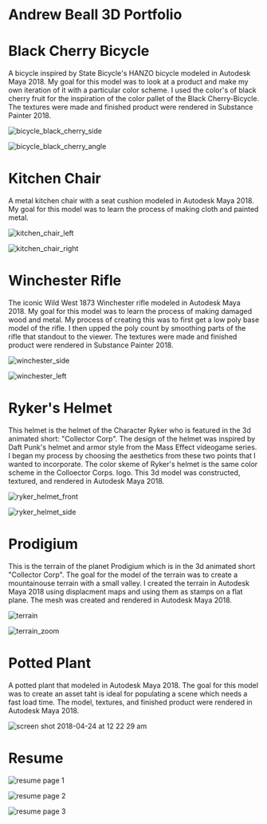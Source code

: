 #  Andrew Beall 3D Portfolio

#  Black Cherry Bicycle 

A bicycle inspired by State Bicycle's HANZO bicycle modeled in Autodesk Maya 2018.  My goal for this model was to look at a product and make my own iteration of it with a particular color scheme.  I used the color's of black cherry fruit for the inspiration of the color pallet of the Black Cherry-Bicycle.  The textures were made and finished product were rendered in Substance Painter 2018.

![bicycle_black_cherry_side](https://user-images.githubusercontent.com/37832901/39169520-24ef0252-4766-11e8-913d-59c867ee9fd4.jpg)

![bicycle_black_cherry_angle](https://user-images.githubusercontent.com/37832901/39169383-985df064-4765-11e8-8014-81cecb103bc6.jpg)


# Kitchen Chair

A metal kitchen chair with a seat cushion modeled in Autodesk Maya 2018.  My goal for this model was to learn the process of making cloth and painted metal.

![kitchen_chair_left](https://user-images.githubusercontent.com/37832901/50990414-fd36cb80-14df-11e9-81ab-fb8f7ea501d1.jpg)

![kitchen_chair_right](https://user-images.githubusercontent.com/37832901/50990422-ff008f00-14df-11e9-8ede-2768ec8d7bfe.jpg)


# Winchester Rifle

The iconic Wild West 1873 Winchester rifle modeled in Autodesk Maya 2018.  My goal for this model was to learn the process of making damaged wood and metal.  My process of creating this was to first get a low poly base model of the rifle.  I then upped the poly count by smoothing parts of the rifle that standout to the viewer.  The textures were made and finished product were rendered in Substance Painter 2018.

![winchester_side](https://user-images.githubusercontent.com/37832901/39000166-54bc0c26-43c1-11e8-90b4-e0a1ef213a0c.jpg)

![winchester_left](https://user-images.githubusercontent.com/37832901/39000349-ca7bd6ee-43c1-11e8-88d7-8a16be1638d5.jpg)


# Ryker's Helmet 

This helmet is the helmet of the Character Ryker who is featured in the 3d animated short: "Collector Corp".  The design of the helmet was inspired by Daft Punk's helmet and armor style from the Mass Effect videogame series.  I began my process by choosing the aesthetics from these two points that I wanted to incorporate.  The color skeme of Ryker's helmet is the same color scheme in the Colloector Corps. logo.  This 3d model was constructed, textured, and rendered in Autodesk Maya 2018.

![ryker_helmet_front](https://user-images.githubusercontent.com/37832901/39170525-e87a21d6-4769-11e8-87f9-9404a4c2dbf3.png)

![ryker_helmet_side](https://user-images.githubusercontent.com/37832901/39170334-1e99862c-4769-11e8-88e6-27390ee71814.png)


# Prodigium

This is the terrain of the planet Prodigium which is in the 3d animated short "Collector Corp".  The goal for the model of the terrain was to create a mountainouse terrain with a small valley.  I created the terrain in Autodesk Maya 2018 using displacment maps and using them as stamps on a flat plane.  The mesh was created and rendered in Autodesk Maya 2018.

![terrain](https://user-images.githubusercontent.com/37832901/39188672-5a7303fa-479e-11e8-95f4-133a466c5d42.JPG)

![terrain_zoom](https://user-images.githubusercontent.com/37832901/39188679-5cf29e92-479e-11e8-8c26-77fb29211000.JPG)


# Potted Plant

A potted plant that modeled in Autodesk Maya 2018.  The goal for this model was to create an asset taht is ideal for populating a scene which needs a fast load time. The model, textures, and finished product were rendered in Autodesk Maya 2018.

![screen shot 2018-04-24 at 12 22 29 am](https://user-images.githubusercontent.com/37832901/39189869-5723d816-47a1-11e8-829f-db85e1001250.png)

# Resume

![resume page 1](https://user-images.githubusercontent.com/37832901/42334769-331b490c-804c-11e8-9cb9-99c382d1b2e8.JPG)

![resume page 2](https://user-images.githubusercontent.com/37832901/42335017-fab641ba-804c-11e8-9e18-8875b2ce348b.JPG)

![resume page 3](https://user-images.githubusercontent.com/37832901/42335094-3577c62a-804d-11e8-9b73-4a4c76d86202.JPG)









